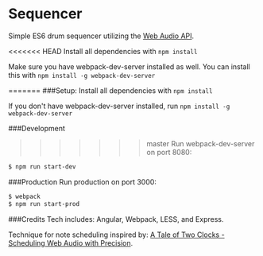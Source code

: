 # Sequencer

Simple ES6 drum sequencer utilizing the [Web Audio API](https://developer.mozilla.org/en-US/docs/Web/API/Web_Audio_API).

<<<<<<< HEAD
Install all dependencies with `npm install`

Make sure you have webpack-dev-server installed as well. You can install this with `npm install -g webpack-dev-server` 

=======
###Setup:
Install all dependencies with `npm install`

If you don't have webpack-dev-server installed, run `npm install -g webpack-dev-server`

###Development
>>>>>>> master
Run webpack-dev-server on port 8080:

```sh
$ npm run start-dev
```

###Production
Run production on port 3000:

```sh
$ webpack
$ npm run start-prod
```
###Credits
Tech includes: Angular, Webpack, LESS, and Express.

Technique for note scheduling inspired by:
[A Tale of Two Clocks - Scheduling Web Audio with
Precision](https://www.html5rocks.com/en/tutorials/audio/scheduling/).
